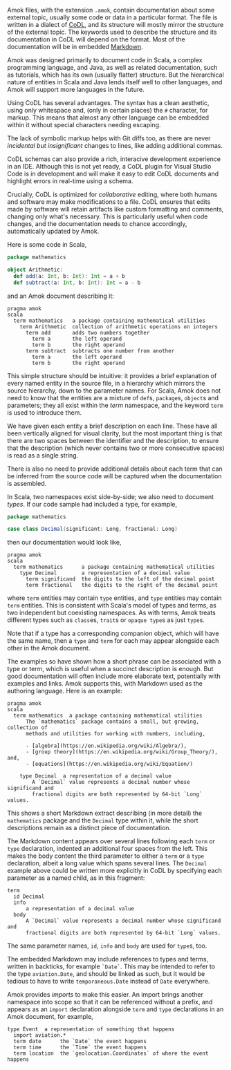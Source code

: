 Amok files, with the extension `.amok`, contain documentation about some
external topic, usually some code or data in a particular format. The file is
written in a dialect of [CoDL](https://codl.dev/), and its structure will
mostly mirror the structure of the external topic. The keywords used to
describe the structure and its documentation in CoDL will depend on the format.
Most of the documentation will be in embedded
[Markdown](https://en.wikipedia.org/wiki/Markdown).

Amok was designed primarily to document code in Scala, a complex programming
language, and Java, as well as related documentation, such as tutorials, which
has its own (usually flatter) structure. But the hierarchical nature of
entities in Scala and Java lends itself well to other languages, and Amok will
support more languages in the future.

Using CoDL has several advantages. The syntax has a clean aesthetic, using only
whitespace and, (only in certain places) the `#` character, for markup. This
means that almost any other language can be embedded within it without special
characters needing escaping.

The lack of symbolic markup helps with Git diffs too, as there are never
_incidental but insignificant_ changes to lines, like adding additional
commas.

CoDL schemas can also provide a rich, interacive development experience in an
IDE. Although this is not yet ready, a CoDL plugin for Visual Studio Code is in
development and will make it easy to edit CoDL documents and highlight errors
in real-time using a schema.

Crucially, CoDL is optimized for _collaborative_ editing, where both humans and
software may make modifications to a file. CoDL ensures that edits made by
software will retain artifacts like custom formatting and comments, changing
only what's necessary. This is particularly useful when code changes, and the
documentation needs to chance accordingly, automatically updated by Amok.

Here is some code in Scala,
```scala
package mathematics

object Arithmetic:
  def add(a: Int, b: Int): Int = a + b
  def subtract(a: Int, b: Int): Int = a - b
```
and an Amok document describing it:
```amok
pragma amok
scala
  term mathematics   a package containing mathematical utilities
    term Arithmetic  collection of arithmetic operations on integers
      term add       adds two numbers together
        term a       the left operand
        term b       the right operand
      term subtract  subtracts one number from another
        term a       the left operand
        term b       the right operand
```

This simple structure should be intuitive: it provides a brief explanation of
every named entity in the source file, in a hierarchy which mirrors the source
hierarchy, down to the parameter names. For Scala, Amok does not need to know
that the entities are a mixture of `def`s, `package`s, `object`s and
parameters; they all exist within the _term_ namespace, and the keyword `term`
is used to introduce them.

We have given each entity a brief description on each line. These have all been
vertically aligned for visual clarity, but the most important thing is that
there are two spaces between the identifier and the description, to ensure that
the description (which never contains two or more consecutive spaces) is read
as a single string.

There is also no need to provide additional details about each term that can be
inferred from the source code will be captured when the documentation is
assembled.

In Scala, two namespaces exist side-by-side; we also need to document _types_.
If our code sample had included a type, for example,
```scala
package mathematics

case class Decimal(significant: Long, fractional: Long)
```
then our documentation would look like,
```amok
pragma amok
scala
  term mathematics      a package containing mathematical utilities
    type Decimal        a representation of a decimal value
      term significand  the digits to the left of the decimal point
      term fractional   the digits to the right of the decimal point
```
where `term` entities may contain `type` entities, and `type` entities may
contain `term` entities. This is consistent with Scala's model of types and
terms, as two independent but coexisting namespaces. As with terms, Amok treats
different types such as `class`es, `trait`s or `opaque type`s as just `type`s.

Note that if a type has a corresponding companion object, which will have the
same name, then a `type` and `term` for each may appear alongside each other in
the Amok document.

The examples so have shown how a short phrase can be associated with a type or
term, which is useful when a succinct description is enough. But good
documentation will often include more elaborate text, potentially with examples
and links. Amok supports this, with Markdown used as the authoring language.
Here is an example:

```amok
pragma amok
scala
  term mathematics  a package containing mathematical utilities
      The `mathematics` package contains a small, but growing, collection of
      methods and utilities for working with numbers, including,

      - [algebra](https://en.wikipedia.org/wiki/Algebra/),
      - [group theory](https://en.wikipedia.org/wiki/Group_Theory/), and,
      - [equations](https://en.wikipedia.org/wiki/Equation/)

    type Decimal  a representation of a decimal value
        A `Decimal` value represents a decimal number whose significand and
        fractional digits are both represented by 64-bit `Long` values.
```

This shows a short Markdown extract describing (in more detail) the
`mathematics` package and the `Decimal` type within it, while the short
descriptions remain as a distinct piece of documentation.

The Markdown content appears over several lines following each `term` or `type`
declaration, indented an additional four spaces from the left. This makes the
body content the third parameter to either a `term` or a `type` declaration,
albeit a long value which spans several lines. The `Decimal` example above
could be written more explicitly in CoDL by specifying each parameter as a
named child, as in this fragment:
```amok
term
  id Decimal
  info
      a representation of a decimal value
  body
      A `Decimal` value represents a decimal number whose significand and
      fractional digits are both represented by 64-bit `Long` values.
```

The same parameter names, `id`, `info` and `body` are used for `type`s, too.

The embedded Markdown may include references to types and terms, written in
backticks, for example `` `Date` ``. This may be intended to refer to the type
`aviation.Date`, and should be linked as such, but it would be tedious to
have to write `temporaneous.Date` instead of `Date` everywhere.

Amok provides _imports_ to make this easier. An import brings another namespace
into scope so that it can be referenced without a prefix, and appears as an
`import` declaration alongside `term` and `type` declarations in an Amok
document, for example,

```amok
type Event  a representation of something that happens
  import aviation.*
  term date      the `Date` the event happens
  term time      the `Time` the event happens
  term location  the `geolocation.Coordinates` of where the event happens
```



